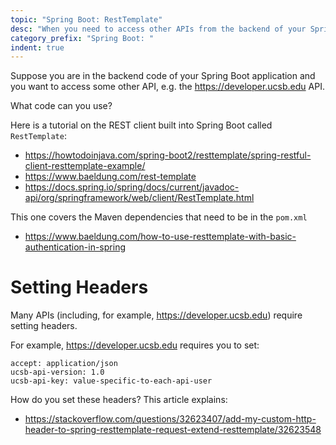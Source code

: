 ```yaml
---
topic: "Spring Boot: RestTemplate"
desc: "When you need to access other APIs from the backend of your Spring Boot Application"
category_prefix: "Spring Boot: "
indent: true
---
```


Suppose you are in the backend code of your Spring Boot application and you want to access some other API, e.g. the <https://developer.ucsb.edu> API.

What code can you use?

Here is a tutorial on the REST client built into Spring Boot called `RestTemplate`:

* <https://howtodoinjava.com/spring-boot2/resttemplate/spring-restful-client-resttemplate-example/>
* <https://www.baeldung.com/rest-template>
* <https://docs.spring.io/spring/docs/current/javadoc-api/org/springframework/web/client/RestTemplate.html>

This one covers the Maven dependencies that need to be in the `pom.xml`

* <https://www.baeldung.com/how-to-use-resttemplate-with-basic-authentication-in-spring>

# Setting Headers 

Many APIs (including, for example, <https://developer.ucsb.edu>) require setting headers.

For example, <https://developer.ucsb.edu> requires you to set: 

```
accept: application/json
ucsb-api-version: 1.0
ucsb-api-key: value-specific-to-each-api-user
```

How do you set these headers?  This article explains:

* <https://stackoverflow.com/questions/32623407/add-my-custom-http-header-to-spring-resttemplate-request-extend-resttemplate/32623548>

